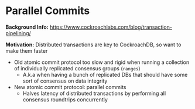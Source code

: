 # Parallel Commits

**Background Info:** https://www.cockroachlabs.com/blog/transaction-pipelining/

**Motivation:** Distributed transactions are key to CockroachDB, so want to make them faster

- Old atomic commit protocol too slow and rigid when running a collection of individually replicated consensus groups (`ranges`)
  - A.k.a when having a bunch of replicated DBs that should have some sort of consensus on data integrity
- New atomic commit protocol: parallel commits
  - Halves latency of distributed transactions by performing all consensus roundtrips concurrently
